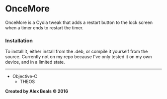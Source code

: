 # OnceMore

OnceMore is a Cydia tweak that adds a restart button to the lock screen when a timer ends to restart the timer.

### Installation

To install it, either install from the .deb, or compile it yourself from the source.  Currently not on my repo because I've only tested it on my own device, and in a limited state.

---

<ul>
  <li>
  Objective-C
  <ul>
  <li>THEOS</li>
  </ul>
  </li>
</ul>

**Created by Alex Beals © 2016**
